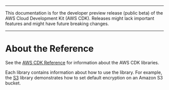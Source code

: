 --------

This documentation is for the developer preview release \(public beta\) of the AWS Cloud Development Kit \(AWS CDK\)\. Releases might lack important features and might have future breaking changes\.

--------

# About the Reference<a name="reference"></a>

See the [AWS CDK Reference](https://awslabs.github.io/aws-cdk/) for information about the AWS CDK libraries\.

Each library contains information about how to use the library\. For example, the [S3](https://docs.aws.amazon.com/cdk/api/latest/docs/aws-s3-readme.html) library demonstrates how to set default encryption on an Amazon S3 bucket\.